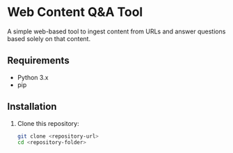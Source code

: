
# Web Content Q&A Tool

A simple web-based tool to ingest content from URLs and answer questions based solely on that content.

## Requirements
- Python 3.x
- pip 

## Installation
1. Clone this repository:
   ```bash
   git clone <repository-url>
   cd <repository-folder>
